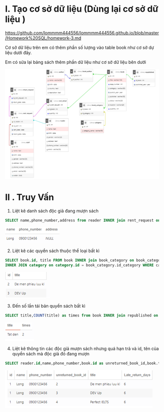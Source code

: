 # I. Tạo cơ sở dữ liệu (Dùng lại cơ sở dữ liệu )

https://github.com/lommmm444556/lommmm444556.github.io/blob/master/Homework%20SQL/homework-3.md

Cơ sở dữ liệu trên em có thêm phần số lượng vào table book như cơ sở dự liệu dưới đây.

Em có sửa lại bảng sách thêm phần dữ liệu như cơ sở dữ liệu bên dưới

![Hình ảnh cơ sở dữ liệu mới](./final/Capture.PNG)

# II . Truy Vấn

1. Liệt kê danh sách độc giả đang mượn sách
```sql
SELECT name,phone_number,address from reader INNER join rent_request on rent_request.id_reader = reader.id INNER join return_request on return_request.id_rent_request= rent_request.id WHERE return_request.return_date IS null
```
![1](./final/1.PNG)

2. Liệt kê các quyển sách thuộc thể loại bất kì
```sql 
SELECT book.id, title FROM book INNER join book_category on book_category.id_book = id 
INNER JOIN category on category.id = book_category.id_category WHERE category_name = 'truyen dai'
```

![1](./final/2.PNG)

3. Đến số lần tái bản quyển sách bất kì
```sql
SELECT title,COUNT(title) as times from book INNER join republished on republished.id_book = book.id WHERE book.title = 'tat den';
```

![1](./final/3.PNG)

4. Liệt kê thông tin các độc giả mượn sách nhưng quá hạn trả và id, tên của quyển sách mà độc giả đó đang mượn
```sql
SELECT reader.id,name,phone_number,book.id as unreturned_book_id,book.title, Abs(datediff(rent_request.return_date,CURRENT_DATE)) AS Late_return_days from reader INNER join rent_request on rent_request.id_reader = reader.id INNER join return_request on return_request.id_rent_request= rent_request.id INNER JOIN rent_detail on rent_detail.id_rent_request = rent_request.id INNER join book on book.id = rent_detail.id_book WHERE return_request.return_date is null AND datediff(rent_request.return_date,CURRENT_DATE) < 0
```
![1](./final/4.PNG)
